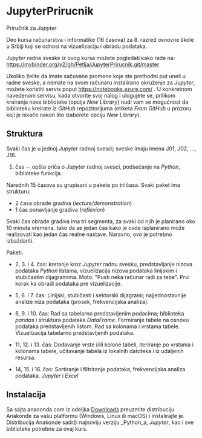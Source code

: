 # JupyterPrirucnik
Priručnik za _Jupyter_

Deo kursa računarstva i informatike (16 časova) za 8. razred osnovne škole u Srbiji koji se odnosi na vizuelizaciju i obradu podataka.

_Jupyter_ radne sveske iz ovog kursa možete pogledati kako rade na: https://mybinder.org/v2/gh/Petlja/JupyterPrirucnik.git/master

Ukoliko želite da imate sačuvane promene koje ste prethodni put uneli u radne sveske, a nemate na svom računaru instalirano okruženje za _Jupyter_, možete koristiti servis poput https://notebooks.azure.com/ . U konkretnom navedenom servisu, kada otvorite svoj nalog i ulogujete se, prilikom kreiranja nove biblioteke (opcija _New Library_) nudi vam se mogućnost da biblioteku kreirate iz _GitHub_ repozitorijuma (etiketa _From GitHub_ u prozoru koji je iskače nakon što izaberete opciju _New Library_).

## Struktura
Svaki čas je u jednoj _Jupyter_ radnoj svesci; sveske imaju imena J01, J02, ..., J16.

1. čas -- opšta priča o _Jupyter_ radnoj svesci, podsećanje na _Python_, biblioteke funkcija.

Narednih 15 časova su grupisani u pakete po tri časa. Svaki paket ima strukturu:

- 2 časa obrade gradiva (_lecture/demonstration_)
- 1 čas ponavljanje gradiva (_reflexion_)

Svaki čas obrade gradiva ima tri segmenta, za svaki od njih je planirano oko 10 minuta vremena,
tako da se jedan čas kako je ovde isplanirano može realizovati kao jedan čas realne nastave.
Naravno, ovo je potrebno izbaždariti.

Paketi:

- 2, 3. i 4. čas: kretanje kroz _Jupyter_ radnu svesku, predstavljanje nizova podataka _Python_ listama, vizuelizacija nizova podataka
linijskim i stubičastim dijagramima. Moto: "Pusti neka računar radi za tebe". Prvi korak ka obradi podataka pre vizuelizacije.

- 5, 6. i 7. čas: Linijski, stubičasti i sektorski dijagrami; najjednostavnije analize niza podataka (prosek, frekvencijska analiza).

- 8, 9. i 10. čas: Rad sa tabelarno predstavljenim podacima; biblioteka _pandas_ i struktura podataka _DataFrame_. Formiranje tabele na osnovu podataka predstavljenih listom. Rad sa kolonama i vrstama tabele. Vizuelizacija tabelarno predstavljenih podataka.

- 11, 12. i 13. čas: Dodavanje vrste i/ili kolone tabeli, iteriranje po vrstama i kolonama tabele, učitavanje tabela iz lokalnih datoteka i iz udaljenih resursa.

- 14, 15. i 16. čas: Sortiranje i filtriranje podataka, frekvencijska analiza podataka. _Jupyter_ i _Excel_

## Instalacija

Sa sajta anaconda.com iz odeljka [Downloads](https://www.anaconda.com/download/) preuzmite distribuciju Anakonde za vašu platformu (Windows, Linux ili macOS) i instalirajte je. Distribucija Anakonde sadrži najnoviju verziju _Python_a, _Jupyter_, kao i sve biblioteke potrebne za ovaj kurs.
